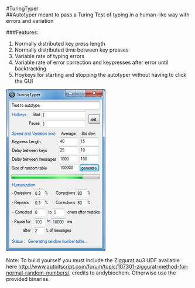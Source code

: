 #TuringTyper   
##Autotyper meant to pass a Turing Test of typing in a human-like way with errors and variation   
      
###Features:      
 1. Normally distributed key press length   
 2. Normally distributed time between key presses   
 3. Variable rate of typing errors   
 4. Variable rate of error correction and keypresses after error until backtracking   
 5. Hoykeys for starting and stopping the autotyper without having to click the GUI   
   
  
    
![Screenshot](/demos/GUI.png?raw=true)

   
Note: To build yourself you must include the Ziggurat.au3 UDF available here http://www.autoitscript.com/forum/topic/107301-ziggurat-method-for-normal-random-numbers/, credits to andybiochem.  Otherwise use the provided binaries.   